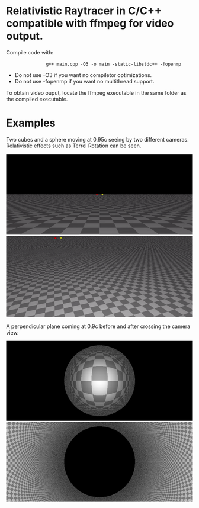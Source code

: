 # Relativistic Raytracer in C/C++ compatible with ffmpeg for video output.

Compile code with:

                   g++ main.cpp -O3 -o main -static-libstdc++ -fopenmp

- Do not use -O3 if you want no compiletor optimizations.
- Do not use -fopenmp if you want no multithread support.

To obtain video ouput, locate the ffmpeg executable in the same folder as the compiled executable.


# Examples

Two cubes and a sphere moving at 0.95c seeing by two different cameras. Relativistic effects such as Terrel Rotation can be seen.

![](https://github.com/lambdacore66/Relativistic_Raytracer_Cpp/blob/master/examples/cam1.gif) ![](https://github.com/lambdacore66/Relativistic_Raytracer_Cpp/blob/master/examples/cam2.gif)


A perpendicular plane coming at 0.9c before and after crossing the camera view.

![](https://github.com/lambdacore66/Relativistic_Raytracer_Cpp/blob/master/examples/planebefore.jpeg) ![](https://github.com/lambdacore66/Relativistic_Raytracer_Cpp/blob/master/examples/planeafter.jpeg)

